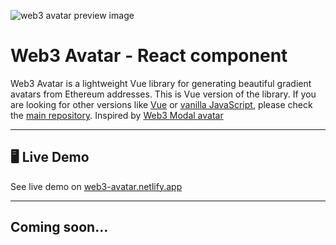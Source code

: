 ![web3 avatar preview image](https://user-images.githubusercontent.com/47187316/221898436-ace45b7c-f303-4b3b-b1ae-a24a1958d489.png)

# Web3 Avatar - React component
Web3 Avatar is a lightweight Vue library for generating beautiful gradient avatars from Ethereum addresses. This is Vue version of the library. If you are looking for other versions like [Vue](https://github.com/JackHamer09/web3-avatar/blob/master/vue) or [vanilla JavaScript](https://github.com/JackHamer09/web3-avatar/blob/master/js), please check the [main repository](https://github.com/JackHamer09/web3-avatar).
Inspired by [Web3 Modal avatar](https://github.com/WalletConnect/web3modal)

---

## 🖥️ Live Demo
See live demo on [web3-avatar.netlify.app](https://web3-avatar.netlify.app)

---

## Coming soon...